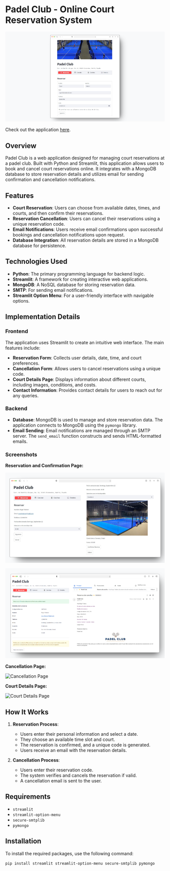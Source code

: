 # Padel Club - Online Court Reservation System

![Reservation Page](assets/img/View01.png)

Check out the application [here](http://padelclub-reservaonline.streamlit.com).

## Overview

Padel Club is a web application designed for managing court reservations at a padel club. Built with Python and Streamlit, this application allows users to book and cancel court reservations online. It integrates with a MongoDB database to store reservation details and utilizes email for sending confirmation and cancellation notifications.

## Features

- **Court Reservation**: Users can choose from available dates, times, and courts, and then confirm their reservations.
- **Reservation Cancellation**: Users can cancel their reservations using a unique reservation code.
- **Email Notifications**: Users receive email confirmations upon successful bookings and cancellation notifications upon request.
- **Database Integration**: All reservation details are stored in a MongoDB database for persistence.

## Technologies Used

- **Python**: The primary programming language for backend logic.
- **Streamlit**: A framework for creating interactive web applications.
- **MongoDB**: A NoSQL database for storing reservation data.
- **SMTP**: For sending email notifications.
- **Streamlit Option Menu**: For a user-friendly interface with navigable options.

## Implementation Details

### Frontend

The application uses Streamlit to create an intuitive web interface. The main features include:

- **Reservation Form**: Collects user details, date, time, and court preferences.
- **Cancellation Form**: Allows users to cancel reservations using a unique code.
- **Court Details Page**: Displays information about different courts, including images, conditions, and costs.
- **Contact Information**: Provides contact details for users to reach out for any queries.

### Backend

- **Database**: MongoDB is used to manage and store reservation data. The application connects to MongoDB using the `pymongo` library.
- **Email Sending**: Email notifications are managed through an SMTP server. The `send_email` function constructs and sends HTML-formatted emails.

### Screenshots

**Reservation and Confirmation Page:**

![Reservation Page](assets/img/View02.png)

![Reservation Page](assets/img/ViewConfirmation.png)

**Cancellation Page:**

![Cancellation Page](assets/img/cancellation_page.png)

**Court Details Page:**

![Court Details Page](assets/img/court_details_page.png)

## How It Works

1. **Reservation Process**:
   - Users enter their personal information and select a date.
   - They choose an available time slot and court.
   - The reservation is confirmed, and a unique code is generated.
   - Users receive an email with the reservation details.

2. **Cancellation Process**:
   - Users enter their reservation code.
   - The system verifies and cancels the reservation if valid.
   - A cancellation email is sent to the user.

## Requirements

- `streamlit`
- `streamlit-option-menu`
- `secure-smtplib`
- `pymongo`

## Installation

To install the required packages, use the following command:

```bash
pip install streamlit streamlit-option-menu secure-smtplib pymongo

